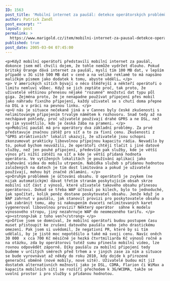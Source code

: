 ```yaml
---
ID: 1563
post_title: 'Mobilní internet za paušál: detekce operátorských problémů'
author: Patrick Zandl
post_excerpt: ""
layout: post
permalink: >
  https://www.marigold.cz/item/mobilni-internet-za-pausal-detekce-operatorskych-problemu
published: true
post_date: 2005-03-04 07:45:00
---
```

	<p>Když mobilní operátoři představili mobilní internet za paušál, dokonce jsem měl chvíli dojem, že tohle nemůže vydržet dlouho. Pokud britský Orange dává internet za paušál, myslí tím 100 MB dat, v lepším případě u 3G sítě 500 MB dat v ceně a na veliké reklamě to má napsáno maličkým písmem jako dodatek k tomu, abyste věděli… </p>
	<p> V amerických sítích bývají o něco štědřejší a někteří operátoři o limitu nemluví vůbec. Když se jich zeptáte proč, tak proto, že uživatelé většinou přenesou nějaké "rozumné" množství dat typu půl giga. Zejména proto, že je nenapadne používat připojení přes mobil jako náhradu fixního připojení, každý uživatel se s chutí doma přepne na DSL a v práci na pevnou linku. </p>
	<p>U nás je situace nečekaně jiná a v Cannes byly české zkušenosti s nelimitovaným připojením trvalým námětem k rozhovoru. Snad tedy až na nechápavé pohledy, proč uživatelé používají drahé GPRS a ne DSL, než se jim vysvětlilo, kdo je česká žába na prameni. </p>
	<p>Mobilní paušál má pro operátory dva základní problémy. Za prvé představuje značnou zátěž pro síť a to za fixní cenu. Zkušenosti z "GPRS atraktivních" lokalit ukazují, že uživatelé jsou schopni zkonzumovat prakticky libovolnou přípojnou kapacitu rádia. Nevadilo by to, pokud bychom neuvážili, že operátoři chtějí tlačit i jiné datové služby, než jen pouhé připojení, především pak služby, kde je větší výnos při nižší zátěži na síť a kde je větší přidaná hodnota operátora. Ve vytížených lokalitách je používání aplikací jako stahování videa do mobilu utrpením. Nabídka služeb s přidanou hodnotou založených na datech je tím dost limitována a pokud je uživatelé používají, mohou být značně zklamáni. </p>
	<p>Druhým problémem je účtování obsahu. U operátorů je zvykem (ne nijak automatickým) dávat třetím stranám poskytujícím obsah skrze mobilní síť část z výnosů, které uživatelé takového obsahu přinesou operátorovi. Dokud se třeba WAP účtoval po kilech, bylo to jednoduché, jak spočítat, kolik peněz dostane poskytovatel obsahu. Jenže když je WAP zahrnut v paušálu, jak stanovit provizi pro poskytovatele obsahu a jak zabránit tomu, aby si nakoupením dvaceti nelimitovaných karet vygeneroval libovolnou provizi? Některý operátor  sáhne k modelu výnosového stropu, jiný nezahrnuje WAP do neomezeného tarifu. </p>
	<p><strong>Jak z toho ven?</strong> </p>
	<p>Dříve jsem se domníval, že mobilní operátoři budou postupem času muset přistoupit ke zrušení datového paušálu nebo jeho drastickému omezení. Pak jsem si uvědomil, že negativní PR, které by si tím udělali, by je jistě moc nepotěšilo a také má svoji cenu. Navíc oněch 30 000  x cca 700 Kč měsíčně je hezká čtvrtmiliarda Kč výnosů ročně a na otázku, zda by operátorovi tutéž sumu přineslo mobilní video, lze rovnou odpovědět záporně. Díky paušálu za mobilní připojení tedy budeme v určitých směrech před trhem a v jiných zase za ním a situace se bude vyrovnávat až někdy do roku 2010, kdy dojde k přirozené generační obměně (nové mobily, nové sítě). Uživatelé budou mít již dostatek alternativních možností jako je DSL, CDMA, Flarion či WiMax a kapacita mobilních sítí se rozšíří přechodem k 3G/WCDMA, takže se uvolní prostor i pro služby s přidanou hodnotou.
</p>
